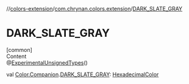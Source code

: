 //[colors-extension](../../index.md)/[com.chrynan.colors.extension](index.md)/[DARK_SLATE_GRAY](-d-a-r-k_-s-l-a-t-e_-g-r-a-y.md)



# DARK_SLATE_GRAY  
[common]  
Content  
@[ExperimentalUnsignedTypes](https://kotlinlang.org/api/latest/jvm/stdlib/kotlin/-experimental-unsigned-types/index.html)()  
  
val [Color.Companion](../../../colors-core/colors-core/com.chrynan.colors/-color/-companion/index.md).[DARK_SLATE_GRAY](-d-a-r-k_-s-l-a-t-e_-g-r-a-y.md): [HexadecimalColor](../../../colors-core/colors-core/com.chrynan.colors/-hexadecimal-color/index.md)  



